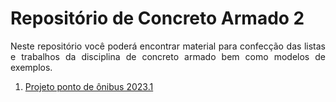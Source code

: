 <h1>Repositório de Concreto Armado 2</h1>

<p align = "justify">
  Neste repositório você poderá encontrar material para confecção das listas e trabalhos da disciplina de concreto armado bem como modelos de exemplos.
</p>

<ol>
  <li>
<a href="wmpjrufg.github.io/FEA0064-ECA2/001.html">Projeto ponto de ônibus 2023.1</a></li>
</ol>
